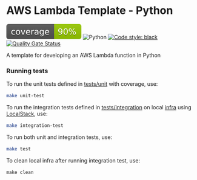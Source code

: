 # AWS Lambda Template - Python
![](coverage.svg)
![Python](https://img.shields.io/badge/python-3.8%20|%203.9-blue.svg?logo=python)
[![Code style: black](https://img.shields.io/badge/code%20style-black-black.svg)](https://github.com/psf/black)
[![Quality Gate Status](https://sonarcloud.io/api/project_badges/measure?project=amrabed_python-lambda-template&metric=alert_status)](https://sonarcloud.io/summary/new_code?id=amrabed_python-lambda-template)

A template for developing an AWS Lambda function in Python

### Running tests

To run the unit tests defined in [tests/unit](tests/unit) with coverage, use:

```bash
make unit-test
```

To run the integration tests defined in [tests/integration](tests/integration) on local [infra](infra) using [LocalStack](https://docs.localstack.cloud), use:
```bash
make integration-test
```

To run both unit and integration tests, use:
```bash
make test
```

To clean local infra after running integration test, use:
```
make clean
```
